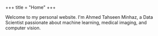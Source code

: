 +++
title = "Home"
+++

Welcome to my personal website. I'm Ahmed Tahseen Minhaz, a Data Scientist passionate about machine learning, medical imaging, and computer vision.
